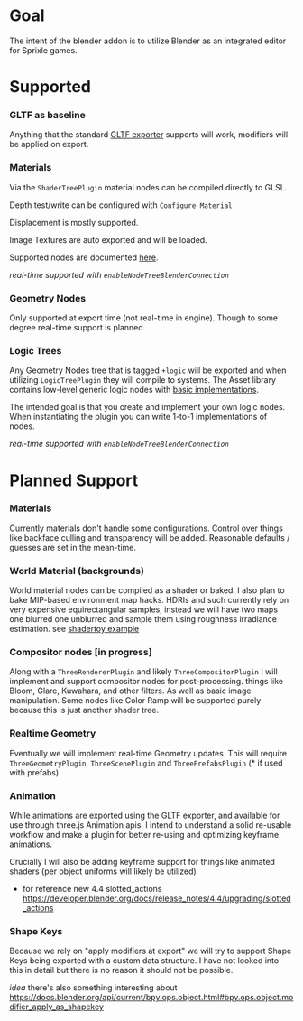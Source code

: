 # Goal
The intent of the blender addon is to utilize Blender as an integrated editor for Sprixle games.

# Supported

### GLTF as baseline
Anything that the standard [GLTF exporter](https://docs.blender.org/manual/en/2.80/addons/io_scene_gltf2.html) supports will work, modifiers will be applied on export. 

### Materials
Via the `ShaderTreePlugin` material nodes can be compiled directly to GLSL.

Depth test/write can be configured with `Configure Material`

Displacement is mostly supported.

Image Textures are auto exported and will be loaded.

Supported nodes are documented [here](plugins\shaderTree\supported-nodes.md).

*real-time supported with `enableNodeTreeBlenderConnection`*

### Geometry Nodes
Only supported at export time (not real-time in engine). Though to some degree real-time support is planned.

### Logic Trees
Any Geometry Nodes tree that is tagged `+logic` will be exported and when utilizing `LogicTreePlugin` they will compile to systems. The Asset library contains low-level generic logic nodes with [basic implementations](plugins\logicTree\implemented-nodes.md).

The intended goal is that you create and implement your own logic nodes. When instantiating the plugin you can write 1-to-1 implementations of nodes.

*real-time supported with `enableNodeTreeBlenderConnection`*

# Planned Support

### Materials
Currently materials don't handle some configurations. Control over things like backface culling and transparency will be added. Reasonable defaults / guesses are set in the mean-time.

### World Material (backgrounds)
World material nodes can be compiled as a shader or baked. I also plan to bake MIP-based environment map hacks. HDRIs and such currently rely on very expensive equirectangular samples, instead we will have two maps one blurred one unblurred and sample them using roughness irradiance estimation. see [shadertoy example](https://www.shadertoy.com/view/4sSfzK)

### Compositor nodes [in progress]
Along with a `ThreeRendererPlugin` and likely `ThreeCompositorPlugin` I will implement and support compositor nodes for post-processing. things like Bloom, Glare, Kuwahara, and other filters. As well as basic image manipulation. Some nodes like Color Ramp will be supported purely because this is just another shader tree.

### Realtime Geometry
Eventually we will implement real-time Geometry updates. This will require `ThreeGeometryPlugin`, `ThreeScenePlugin` and `ThreePrefabsPlugin` (* if used with prefabs)

### Animation
While animations are exported using the GLTF exporter, and available for use through three.js Animation apis. I intend to understand a solid re-usable workflow and make a plugin for better re-using and optimizing keyframe animations.

Crucially I will also be adding keyframe support for things like animated shaders (per object uniforms will likely be utilized)

* for reference new 4.4 slotted_actions https://developer.blender.org/docs/release_notes/4.4/upgrading/slotted_actions

### Shape Keys
Because we rely on "apply modifiers at export" we will try to support Shape Keys being exported with a custom data structure. I have not looked into this in detail but there is no reason it should not be possible.

*idea* there's also something interesting about https://docs.blender.org/api/current/bpy.ops.object.html#bpy.ops.object.modifier_apply_as_shapekey